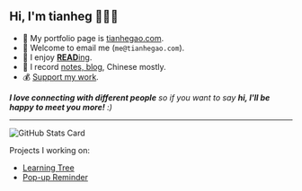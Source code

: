 <h2>Hi, I'm tianheg 👋👨‍💻</h2>

- 🚀 My portfolio page is [tianhegao.com](https://tianhegao.com).
- 📧 Welcome to email me (`me@tianhegao.com`).
- 📖 I enjoy [**READ**ing](https://tianheg.xyz/tags/reading/).
- 📝 I record [notes, blog](https://tianheg.xyz), Chinese mostly.
- 💰 [Support my work](https://github.com/tianheg/sponsor).

<em><b>I love connecting with different people</b> so if you want to say <b>hi, I'll be happy to meet you more!</b> :)</em>

---

![GitHub Stats Card](https://tianheg-readme-stats.vercel.app/api?username=tianheg&show_icons=true)

Projects I working on:

- [Learning Tree](https://github.com/tianheg/learning-tree)
- [Pop-up Reminder](https://github.com/tianheg/pop-up-reminder)
